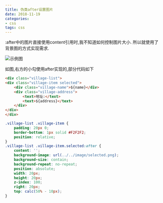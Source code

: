 ```yaml
---
title: 伪类after设置图片
date: 2018-11-19
categories: 
- css
tags: css
---
```


:after中的图片直接使用content引用时,我不知道如何控制图片大小.
所以就使用了背景图的方式实现需求.

![示例图](https://wx2.sinaimg.cn/mw1024/00784LeJly1fxdh5msa5dj30u01qg0xl.jpg)

如图,右方的小勾使用after实现的,部分代码如下

```html
<div class="village-list">
<div class="village-item selected">
    <div class="village-name">${name}</div>
    <div class="village-address">
        <text>地址:</text>
        <text>${address}</text>
    </div>
</div>
</div>
```
```css
.village-list .village-item {
    padding: 20px 0;
    border-bottom: 1px solid #F2F2F2;
    position: relative;
}
.village-list .village-item.selected:after {
    content: '';
    background-image: url(../../image/selected.png);
    background-size: contain;
    background-repeat: no-repeat;
    position: absolute;
    width: 20px;
    height: 20px;
    z-index: 100;
    right: 20px;
    top: calc(50% - 10px);
}
```
